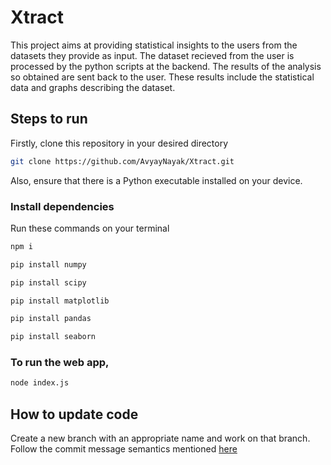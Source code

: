 # Xtract
This project aims at providing statistical insights to the users from the datasets they provide as input.
The dataset recieved from the user is processed by the python scripts at the backend.
The results of the analysis so obtained are sent back to the user.
These results include the statistical data and graphs describing the dataset.

## Steps to run
Firstly, clone this repository in your desired directory
```bash
git clone https://github.com/AvyayNayak/Xtract.git
```
Also, ensure that there is a Python executable installed on your device.
### Install dependencies
Run these commands on your terminal
```bash
npm i
```
```bash
pip install numpy
```
```bash
pip install scipy
```
```bash
pip install matplotlib
```
```bash
pip install pandas
```
```bash
pip install seaborn
```
### To run the web app, 
```bash
node index.js
```
## How to update code
Create a new branch with an appropriate name and work on that branch.
Follow the commit message semantics mentioned [here](https://gist.github.com/joshbuchea/6f47e86d2510bce28f8e7f42ae84c716)
